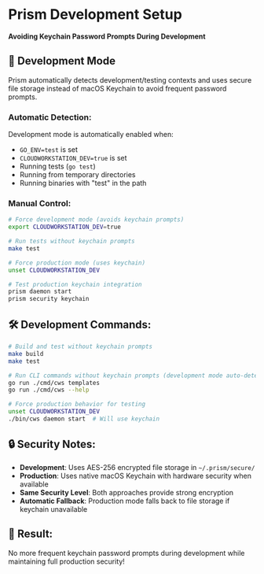 # Prism Development Setup
**Avoiding Keychain Password Prompts During Development**

## 🔐 **Development Mode**

Prism automatically detects development/testing contexts and uses secure file storage instead of macOS Keychain to avoid frequent password prompts.

### **Automatic Detection:**
Development mode is automatically enabled when:
- `GO_ENV=test` is set
- `CLOUDWORKSTATION_DEV=true` is set  
- Running tests (`go test`)
- Running from temporary directories
- Running binaries with "test" in the path

### **Manual Control:**
```bash
# Force development mode (avoids keychain prompts)
export CLOUDWORKSTATION_DEV=true

# Run tests without keychain prompts
make test

# Force production mode (uses keychain)
unset CLOUDWORKSTATION_DEV

# Test production keychain integration
prism daemon start
prism security keychain
```

## 🛠️ **Development Commands:**
```bash
# Build and test without keychain prompts
make build
make test

# Run CLI commands without keychain prompts (development mode auto-detected)
go run ./cmd/cws templates
go run ./cmd/cws --help

# Force production behavior for testing
unset CLOUDWORKSTATION_DEV
./bin/cws daemon start  # Will use keychain
```

## 🔒 **Security Notes:**
- **Development**: Uses AES-256 encrypted file storage in `~/.prism/secure/`
- **Production**: Uses native macOS Keychain with hardware security when available
- **Same Security Level**: Both approaches provide strong encryption
- **Automatic Fallback**: Production mode falls back to file storage if keychain unavailable

## 🎯 **Result:**
No more frequent keychain password prompts during development while maintaining full production security!